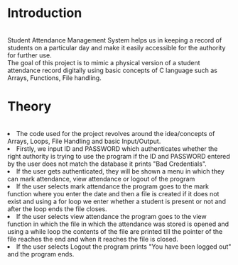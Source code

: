 <h1>Introduction</h1><br>
Student Attendance Management System helps us in keeping a record of students on a particular day and make it easily accessible for the authority for further use.​<br>
The goal of this project is to mimic a physical version of a student attendance record digitally using basic concepts of C language such as Arrays, Functions, File handling.<br>

<h1>Theory</h1><br>
<li>The code used for the project revolves around the idea/concepts of Arrays, Loops, File Handling and basic Input/Output.​</li>
<li>Firstly, we input ID and PASSWORD which authenticates whether the right authority is trying to use the program if the ID and PASSWORD entered by the user does not match the database it prints "Bad Credentials".​</li>
<li>If the user gets authenticated, they will be shown a menu in which they can mark attendance, view attendance or logout of the program​</li>
<li>If the user selects mark attendance the program goes to the mark function where you enter the date and then a file is created if it does not exist and using a for loop we enter whether a student is present or not and after the loop ends the file closes.​</li>
<li>If the user selects view attendance the program goes to the view function in which the file in which the attendance was stored is opened and using a while loop the contents of the file are printed till the pointer of the file reaches the end and when it reaches the file is closed.​</li>
<li>If the user selects Logout the program prints "You have been logged out" and the program ends.

